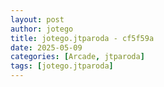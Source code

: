 ```yaml
---
layout: post
author: jotego
title: jotego.jtparoda - cf5f59a
date: 2025-05-09
categories: [Arcade, jtparoda]
tags: [jotego.jtparoda]
---
```


